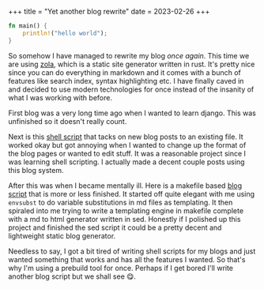 +++
title = "Yet another blog rewrite"
date = 2023-02-26
+++

```rust
fn main() {
    println!("hello world");
}
```

So somehow I have managed to rewrite my blog *once again*. This time we are using
[zola](https://getzola.org), which is a static site generator written in rust.
It's pretty nice since you can do everything in markdown and it comes with a
bunch of features like search index, syntax highlighting etc. I have finally
caved in and decided to use modern technologies for once instead of the
insanity of what I was working with before.

First blog was a very long time ago when I wanted to learn django. This was
unfinished so it doesn't really count.

Next is this [shell script](https://github.com/MrPicklePinosaur/pb)
that tacks on new blog posts to an existing file. It worked okay but got
annoying when I wanted to change up the format of the blog pages or wanted to
edit stuff. It was a reasonable project since I was learning shell scripting.
I actually made a decent couple posts using this blog system.

After this was when I became mentally ill. Here is a makefile based [blog
script](https://github.com/MrPicklePinosaur/pinopress) that is more or less
finished. It started off quite elegant with me using `envsubst` to do variable
substitutions in md files as templating. It then spiraled into me trying to
write a templating engine in makefile complete with a md to html generator
written in sed. Honestly if I polished up this project and finished the sed
script it could be a pretty decent and lightweight static blog generator.

Needless to say, I got a bit tired of writing shell scripts for my blogs and
just wanted something that works and has all the features I wanted. So that's
why I'm using a prebuild tool for once. Perhaps if I get bored I'll write
another blog script but we shall see :yum:.
